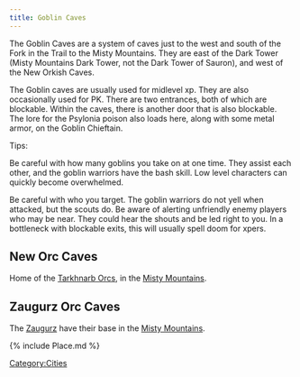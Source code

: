 ```yaml
---
title: Goblin Caves
---
```


The Goblin Caves are a system of caves just to the west and south of the
Fork in the Trail to the Misty Mountains. They are east of the Dark
Tower (Misty Mountains Dark Tower, not the Dark Tower of Sauron), and
west of the New Orkish Caves.

The Goblin caves are usually used for midlevel xp. They are also
occasionally used for PK. There are two entrances, both of which are
blockable. Within the caves, there is another door that is also
blockable. The lore for the Psylonia poison also loads here, along with
some metal armor, on the Goblin Chieftain.

Tips:

Be careful with how many goblins you take on at one time. They assist
each other, and the goblin warriors have the bash skill. Low level
characters can quickly become overwhelmed.

Be careful with who you target. The goblin warriors do not yell when
attacked, but the scouts do. Be aware of alerting unfriendly enemy
players who may be near. They could hear the shouts and be led right to
you. In a bottleneck with blockable exits, this will usually spell doom
for xpers.

## New Orc Caves

Home of the [Tarkhnarb Orcs](Orc "wikilink"), in the [Misty
Mountains](Misty_Mountains "wikilink").

## Zaugurz Orc Caves

The [Zaugurz](Zaugurz "wikilink") have their base in the [Misty
Mountains](Misty_Mountains "wikilink").

{% include Place.md %}

[Category:Cities](Category:Cities "wikilink")